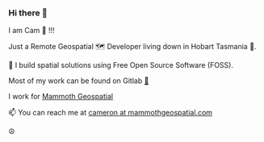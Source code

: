 ### Hi there 👋

I am Cam 🎉 !!!

Just a Remote Geospatial 🗺️ Developer living down in Hobart Tasmania 🌱.

🔭 I build spatial solutions using Free Open Source Software (FOSS). 

Most of my work can be found on Gitlab [🦊](https://gitlab.com/cameron.j.poole)

I work for [Mammoth Geospatial](https://mammothgeospatial.com/)

📫 You can reach me at [cameron at mammothgeospatial.com](cameron@mammothgeospatial.com)

☮️

<!--
**Mappboy/Mappboy** is a ✨ _special_ ✨ repository because its `README.md` (this file) appears on your GitHub profile.

Here are some ideas to get you started:

- 🔭 I’m currently working on ...
- 🌱 I’m currently learning ...
- 👯 I’m looking to collaborate on ...
- 🤔 I’m looking for help with ...
- 💬 Ask me about ...
- 📫 How to reach me: ...
- 😄 Pronouns: ...
- ⚡ Fun fact: ...
-->
